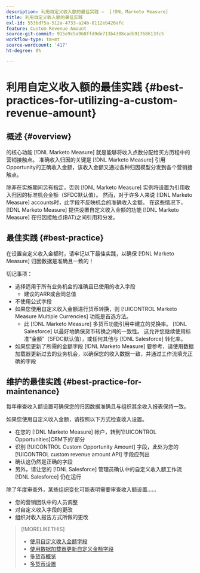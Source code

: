 ```yaml
---
description: 利用自定义收入额的最佳实践 —  [!DNL Marketo Measure]
title: 利用自定义收入额的最佳实践
exl-id: 553bd75a-512a-4733-a24b-8112eb420afc
feature: Custom Revenue Amount
source-git-commit: 915e9c5a968ffd9de713b4308cadb91768613fc5
workflow-type: tm+mt
source-wordcount: '417'
ht-degree: 0%

---
```


# 利用自定义收入额的最佳实践 {#best-practices-for-utilizing-a-custom-revenue-amount}

## 概述 {#overview}

的核心功能 [!DNL Marketo Measure] 就是能够将收入点数分配给买方历程中的营销接触点。 准确收入归因的关键是 [!DNL Marketo Measure] 引用Opportunity的正确收入金额，该收入金额又通过各种归因模型分发到各个营销接触点。

除非在实施期间另有指定，否则 [!DNL Marketo Measure] 实例将设置为引用收入归因的标准机会金额（SFDC默认值）。 然而，对于许多人来说 [!DNL Marketo Measure] accounts时，此字段不反映机会的准确收入金额。 在这些情况下， [!DNL Marketo Measure] 提供设置自定义收入金额的功能 [!DNL Marketo Measure] 在归因接触点(BAT)之间引用和分发。

## 最佳实践 {#best-practice}

在设置自定义收入金额时，请牢记以下最佳实践，以确保 [!DNL Marketo Measure] 归因数据是准确且一致的！

切记事项：

* 选择适用于所有业务机会的准确且已使用的收入字段
   * 建议的ARR或合同总值
* 不使用公式字段
* 如果您使用自定义收入金额进行货币转换，则 [!UICONTROL Marketo Measure Multiple Currencies] 功能是首选方法。
   * 此 [!DNL Marketo Measure] 多货币功能引用中建立的兑换率。 [!DNL Salesforce] 以最好地确保货币转换之间的一致性。 这允许您继续使用标准“金额”（SFDC默认值），或任何其他与 [!DNL Salesforce] 转化率。
* 如果您更新了所需的金额字段 [!DNL Marketo Measure] 要参考，请使用数据加载器更新过去的业务机会，以确保您的收入数据一致，并通过工作流填充正确的字段

## 维护的最佳实践 {#best-practice-for-maintenance}

每年审查收入额设置可确保您的归因数据准确且与组织其余收入报表保持一致。

如果您使用自定义收入金额，请按照以下方式检查收入设置。

* 在您的 [!DNL Marketo Measure] 帐户，转到&#39;[!UICONTROL Opportunities]CRM下的&#39;部分
* 识别 [!UICONTROL Custom Opportunity Amount] 字段，此处为您的 [!UICONTROL custom revenue amount API] 字段应列出
* 确认这仍然是正确的字段
* 另外，请让您的 [!DNL Salesforce] 管理员确认中的自定义收入额工作流 [!DNL Salesforce] 仍在运行

除了年度审查外，某些组织变化可能表明需要审查收入额设置……

* 您的营销团队中的人员调整
* 对自定义收入字段的更改
* 组织对收入报告方式所做的更改

>[!MORELIKETHIS]
>
>* [使用自定义收入金额字段](/help/advanced-marketo-measure-features/custom-revenue-amount/using-a-custom-revenue-amount-field.md)
>* [使用数据加载器更新自定义金额字段](/help/advanced-marketo-measure-features/custom-revenue-amount/using-data-loader-to-update-marketo-measure-custom-amount-field.md)
>* [多货币概览](/help/advanced-marketo-measure-features/multi-currency/overview.md)
>* [多货币设置](/help/advanced-marketo-measure-features/multi-currency/settings.md)

